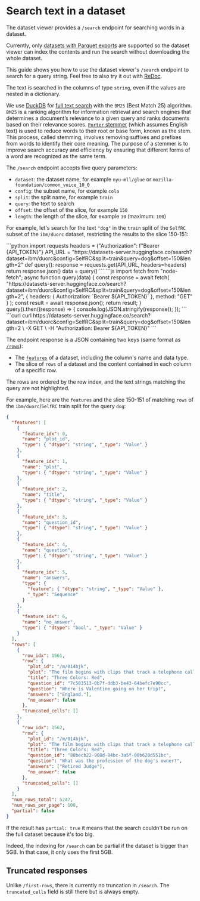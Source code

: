 # Search text in a dataset

The dataset viewer provides a `/search` endpoint for searching words in a dataset.

<Tip warning={true}>
  Currently, only <a href="./parquet">datasets with Parquet exports</a>
  are supported so the dataset viewer can index the contents and run the search without
  downloading the whole dataset.
</Tip>

This guide shows you how to use the dataset viewer's `/search` endpoint to search for a query string.
Feel free to also try it out with [ReDoc](https://redocly.github.io/redoc/?url=https://datasets-server.huggingface.co/openapi.json#operation/searchRows).

The text is searched in the columns of type `string`, even if the values are nested in a dictionary.

<Tip>

We use [DuckDB](https://duckdb.org/docs/) for [full text search](https://duckdb.org/docs/extensions/full_text_search.html) with the `BM25` (Best Match 25) algorithm. `BM25` is a ranking algorithm for information retrieval and search engines that determines a document’s relevance to a given query and ranks documents based on their relevance scores.
[`Porter` stemmer](https://tartarus.org/martin/PorterStemmer/) (which assumes English text) is used to reduce words to their root or base form, known as the stem. This process, called stemming, involves removing suffixes and prefixes from words to identify their core meaning. The purpose of a stemmer is to improve search accuracy and efficiency by ensuring that different forms of a word are recognized as the same term.

</Tip>

The `/search` endpoint accepts five query parameters:

- `dataset`: the dataset name, for example `nyu-mll/glue` or `mozilla-foundation/common_voice_10_0`
- `config`: the subset name, for example `cola`
- `split`: the split name, for example `train`
- `query`: the text to search
- `offset`: the offset of the slice, for example `150`
- `length`: the length of the slice, for example `10` (maximum: `100`)

For example, let's search for the text `"dog"` in the `train` split of the `SelfRC` subset of the `ibm/duorc` dataset, restricting the results to the slice 150-151:

<inferencesnippet>
<python>
```python
import requests
headers = {"Authorization": f"Bearer {API_TOKEN}"}
API_URL = "https://datasets-server.huggingface.co/search?dataset=ibm/duorc&config=SelfRC&split=train&query=dog&offset=150&length=2"
def query():
    response = requests.get(API_URL, headers=headers)
    return response.json()
data = query()
```
</python>
<js>
```js
import fetch from "node-fetch";
async function query(data) {
    const response = await fetch(
        "https://datasets-server.huggingface.co/search?dataset=ibm/duorc&config=SelfRC&split=train&query=dog&offset=150&length=2",
        {
            headers: { Authorization: `Bearer ${API_TOKEN}` },
            method: "GET"
        }
    );
    const result = await response.json();
    return result;
}
query().then((response) => {
    console.log(JSON.stringify(response));
});
```
</js>
<curl>
```curl
curl https://datasets-server.huggingface.co/search?dataset=ibm/duorc&config=SelfRC&split=train&query=dog&offset=150&length=2 \
        -X GET \
        -H "Authorization: Bearer ${API_TOKEN}"
```
</curl>
</inferencesnippet>

The endpoint response is a JSON containing two keys (same format as [`/rows`](./rows)):

- The [`features`](https://huggingface.co/docs/datasets/about_dataset_features) of a dataset, including the column's name and data type.
- The slice of `rows` of a dataset and the content contained in each column of a specific row.

The rows are ordered by the row index, and the text strings matching the query are not highlighted.

For example, here are the `features` and the slice 150-151 of matching `rows` of the `ibm/duorc`/`SelfRC` train split for the query `dog`:

```json
{
  "features": [
    {
      "feature_idx": 0,
      "name": "plot_id",
      "type": { "dtype": "string", "_type": "Value" }
    },
    {
      "feature_idx": 1,
      "name": "plot",
      "type": { "dtype": "string", "_type": "Value" }
    },
    {
      "feature_idx": 2,
      "name": "title",
      "type": { "dtype": "string", "_type": "Value" }
    },
    {
      "feature_idx": 3,
      "name": "question_id",
      "type": { "dtype": "string", "_type": "Value" }
    },
    {
      "feature_idx": 4,
      "name": "question",
      "type": { "dtype": "string", "_type": "Value" }
    },
    {
      "feature_idx": 5,
      "name": "answers",
      "type": {
        "feature": { "dtype": "string", "_type": "Value" },
        "_type": "Sequence"
      }
    },
    {
      "feature_idx": 6,
      "name": "no_answer",
      "type": { "dtype": "bool", "_type": "Value" }
    }
  ],
  "rows": [
    {
      "row_idx": 1561,
      "row": {
        "plot_id": "/m/014bjk",
        "plot": "The film begins with clips that track a telephone call between London and Geneva, where a university student and part-time model, Valentine Dussault (IrÃ¨ne Jacob), is talking to her emotionally infantile and possessive boyfriend. During her work as a model she poses for a chewing-gum campaign and during the photo shoot the photographer asks her to look very sad. While walking back home, Auguste, a neighbour of Valentine's, drops a set of books, notices that a particular chapter of the Criminal Code opened at random, and concentrates on that passage. As she drives back to her apartment, Valentine is distracted while adjusting the radio and accidentally hits a dog. She tracks down the owner, a reclusive retired judge, Joseph Kern (Jean-Louis Trintignant). He seems unconcerned by the accident or the injuries sustained by Rita, his dog. Valentine takes Rita to a veterinarian, where she learns that Rita is pregnant. Valentine takes the dog home. Later, money is delivered to her apartment from an unnamed sender.\nWhilst Valentine is walking Rita the next day the dog runs away and Valentine eventually finds her back at Kern's house. She asks and he confirms that the money sent to her came from him, for the vet bill. He then tells Valentine she can have the dog. A short time later Valentine finds Kern eavesdropping on his neighbours' private telephone conversations. The judge challenges Valentine to go tell the neighbours and initially she goes to do so. She visits the neighbours' house, which appears, on the surface, to contain a contented nuclear family, causing her to change her mind about exposing their secrets. She returns to Kern's house and Kern tells her that it would make no difference if she denounced him for his spying because the people's lives he listens to would eventually turn into hell anyway. She leaves saying that she feels nothing but pity for him.\nWhilst visiting Kern, Valentine hears a phone conversation between her (unbeknownst to her) neighbour, Auguste, and his girlfriend, Karin (Frederique Feder). They discuss if they should go bowling. Valentine covers her ears but from the very little she hears she concludes that they love each other. Kern disagrees. That evening Valentine is alone at home and hopes that her boyfriend will call, but it is the photographer who calls, saying that her billboard was set up that evening and asks her to join them bowling to celebrate. Later, Auguste takes his exam and passes it and becomes a judge. Karin asks if he was asked any questions regarding the article that was open when he dropped his books. Auguste says yes. Karin gives him a fancy fountain pen as a gift and he wonders what the first judgment he signs with it will be. That evening, Kern writes a series of letters to his neighbours and the court confessing his activities, and the community files a class action. Later, at the law courts, he sees Karin make the acquaintance of and begin to flirt with another man. Earlier, Auguste had missed a call from Karin and tried to call her back but got no answer.\nValentine reads the news about a retired judge who spied on his neighbours and rushes to Kern's house to tell him that she did not report on him. He confesses that he turned himself in, just to see what she would do. He asks her in and shows her that Rita has had seven puppies. He tells her that in their last conversation when she spoke about pity he later realized that she really meant disgust. He ponders about the reasons why people obey laws and concludes that often it is more on selfish grounds and from fear than about obeying the law or being decent. It is his birthday and he offers her pear brandy for a toast. During their conversation he reminisces about a sailor he acquitted a long time ago, only later realizing he had made a mistake, and that the man was guilty. However, the man later married, had children and grandchildren and lives peacefully and happy. Valentine says that he did what he had to do, but Kern wonders how many other people that he acquitted or condemned might have seen a different life had he decided otherwise. Valentine tells Kern about her intended trip to England for a modeling job and to visit her boyfriend. Kern suggests that she take the ferry.\nAuguste has been unable to reach Karin since graduation so he goes to her place and sees her having sex with another man. Distraught, he leaves. Later, Auguste sees Karin and her new boyfriend in a restaurant. He gets her attention by tapping on the restaurant window with the pen she gave him. But when she rushes outside, he hides from her. In a temper, he ties his dog by a quayside and abandons him.\nKarin runs a service providing personalised weather information to travelers by telephone. Kern calls and enquires about the weather in the English Channel for the time when Valentine will be traveling to England. Karin states that she expects the weather to be perfect and reveals that she is about to take a trip there (with her new boyfriend who owns a yacht).\nThe day before Valentine leaves, she invites Kern to a fashion show where she is modeling. After the show they speak about the dream Kern had about her, where he saw her at the age of 50 and happy with an unidentified man. The conversation then turns to Kern and the reasons why he disliked Karin. Kern reveals that before becoming a judge, he was in love with a woman very much like Karin, who betrayed him for another man. While preparing for his exam, he once went to the same theatre where the fashion show took place and he accidentally dropped one of his books. When he picked it up, Kern studied the chapter where the book accidentally opened, which turned out to be the crucial question at his examination. After his girlfriend left him, he followed her across the English Channel but never saw her again, because she died in an accident. Later, he was assigned to judge a case where the defendant was the same man who took his girlfriend from him. Despite this connection, Kern did not recuse himself from the case and found the man guilty. He tells Valentine the judgment was entirely legal but also that he subsequently requested early retirement.\nValentine boards the ferry to England. Auguste is also on the ferry, clutching the dog he had temporarily abandoned. Although living in the same neighborhood and nearly crossing paths many times, the two have still never met. Suddenly a storm rises and sinks both the ferry and the boat with Karin and her boyfriend. Only seven survivors are pulled from the ferry: the main characters from the first two films of the trilogy, Julie and Olivier from Blue, Karol and Dominique from White, and Valentine and Auguste, who meet for the first time, as well as an English bartender named Stephen Killian. As in the previous films, the film's final sequence shows a character crying - in this case, the judge - but the final image replicates the iconic chewing-gum poster of Valentine, but this time with real emotion showing on her face.",
        "title": "Three Colors: Red",
        "question_id": "7c583513-0b7f-ddb3-be43-64befc7e90cc",
        "question": "Where is Valentine going on her trip?",
        "answers": ["England."],
        "no_answer": false
      },
      "truncated_cells": []
    },
    {
      "row_idx": 1562,
      "row": {
        "plot_id": "/m/014bjk",
        "plot": "The film begins with clips that track a telephone call between London and Geneva, where a university student and part-time model, Valentine Dussault (IrÃ¨ne Jacob), is talking to her emotionally infantile and possessive boyfriend. During her work as a model she poses for a chewing-gum campaign and during the photo shoot the photographer asks her to look very sad. While walking back home, Auguste, a neighbour of Valentine's, drops a set of books, notices that a particular chapter of the Criminal Code opened at random, and concentrates on that passage. As she drives back to her apartment, Valentine is distracted while adjusting the radio and accidentally hits a dog. She tracks down the owner, a reclusive retired judge, Joseph Kern (Jean-Louis Trintignant). He seems unconcerned by the accident or the injuries sustained by Rita, his dog. Valentine takes Rita to a veterinarian, where she learns that Rita is pregnant. Valentine takes the dog home. Later, money is delivered to her apartment from an unnamed sender.\nWhilst Valentine is walking Rita the next day the dog runs away and Valentine eventually finds her back at Kern's house. She asks and he confirms that the money sent to her came from him, for the vet bill. He then tells Valentine she can have the dog. A short time later Valentine finds Kern eavesdropping on his neighbours' private telephone conversations. The judge challenges Valentine to go tell the neighbours and initially she goes to do so. She visits the neighbours' house, which appears, on the surface, to contain a contented nuclear family, causing her to change her mind about exposing their secrets. She returns to Kern's house and Kern tells her that it would make no difference if she denounced him for his spying because the people's lives he listens to would eventually turn into hell anyway. She leaves saying that she feels nothing but pity for him.\nWhilst visiting Kern, Valentine hears a phone conversation between her (unbeknownst to her) neighbour, Auguste, and his girlfriend, Karin (Frederique Feder). They discuss if they should go bowling. Valentine covers her ears but from the very little she hears she concludes that they love each other. Kern disagrees. That evening Valentine is alone at home and hopes that her boyfriend will call, but it is the photographer who calls, saying that her billboard was set up that evening and asks her to join them bowling to celebrate. Later, Auguste takes his exam and passes it and becomes a judge. Karin asks if he was asked any questions regarding the article that was open when he dropped his books. Auguste says yes. Karin gives him a fancy fountain pen as a gift and he wonders what the first judgment he signs with it will be. That evening, Kern writes a series of letters to his neighbours and the court confessing his activities, and the community files a class action. Later, at the law courts, he sees Karin make the acquaintance of and begin to flirt with another man. Earlier, Auguste had missed a call from Karin and tried to call her back but got no answer.\nValentine reads the news about a retired judge who spied on his neighbours and rushes to Kern's house to tell him that she did not report on him. He confesses that he turned himself in, just to see what she would do. He asks her in and shows her that Rita has had seven puppies. He tells her that in their last conversation when she spoke about pity he later realized that she really meant disgust. He ponders about the reasons why people obey laws and concludes that often it is more on selfish grounds and from fear than about obeying the law or being decent. It is his birthday and he offers her pear brandy for a toast. During their conversation he reminisces about a sailor he acquitted a long time ago, only later realizing he had made a mistake, and that the man was guilty. However, the man later married, had children and grandchildren and lives peacefully and happy. Valentine says that he did what he had to do, but Kern wonders how many other people that he acquitted or condemned might have seen a different life had he decided otherwise. Valentine tells Kern about her intended trip to England for a modeling job and to visit her boyfriend. Kern suggests that she take the ferry.\nAuguste has been unable to reach Karin since graduation so he goes to her place and sees her having sex with another man. Distraught, he leaves. Later, Auguste sees Karin and her new boyfriend in a restaurant. He gets her attention by tapping on the restaurant window with the pen she gave him. But when she rushes outside, he hides from her. In a temper, he ties his dog by a quayside and abandons him.\nKarin runs a service providing personalised weather information to travelers by telephone. Kern calls and enquires about the weather in the English Channel for the time when Valentine will be traveling to England. Karin states that she expects the weather to be perfect and reveals that she is about to take a trip there (with her new boyfriend who owns a yacht).\nThe day before Valentine leaves, she invites Kern to a fashion show where she is modeling. After the show they speak about the dream Kern had about her, where he saw her at the age of 50 and happy with an unidentified man. The conversation then turns to Kern and the reasons why he disliked Karin. Kern reveals that before becoming a judge, he was in love with a woman very much like Karin, who betrayed him for another man. While preparing for his exam, he once went to the same theatre where the fashion show took place and he accidentally dropped one of his books. When he picked it up, Kern studied the chapter where the book accidentally opened, which turned out to be the crucial question at his examination. After his girlfriend left him, he followed her across the English Channel but never saw her again, because she died in an accident. Later, he was assigned to judge a case where the defendant was the same man who took his girlfriend from him. Despite this connection, Kern did not recuse himself from the case and found the man guilty. He tells Valentine the judgment was entirely legal but also that he subsequently requested early retirement.\nValentine boards the ferry to England. Auguste is also on the ferry, clutching the dog he had temporarily abandoned. Although living in the same neighborhood and nearly crossing paths many times, the two have still never met. Suddenly a storm rises and sinks both the ferry and the boat with Karin and her boyfriend. Only seven survivors are pulled from the ferry: the main characters from the first two films of the trilogy, Julie and Olivier from Blue, Karol and Dominique from White, and Valentine and Auguste, who meet for the first time, as well as an English bartender named Stephen Killian. As in the previous films, the film's final sequence shows a character crying - in this case, the judge - but the final image replicates the iconic chewing-gum poster of Valentine, but this time with real emotion showing on her face.",
        "title": "Three Colors: Red",
        "question_id": "80becb22-908d-84bc-3a5f-00b620d551bc",
        "question": "What was the profession of the dog's owner?",
        "answers": ["Retired Judge"],
        "no_answer": false
      },
      "truncated_cells": []
    }
  ],
  "num_rows_total": 5247,
  "num_rows_per_page": 100,
  "partial": false
}
```

If the result has `partial: true` it means that the search couldn't be run on the full dataset because it's too big.

Indeed, the indexing for `/search` can be partial if the dataset is bigger than 5GB. In that case, it only uses the first 5GB.


## Truncated responses

Unlike `/first-rows`, there is currently no truncation in `/search`.
The `truncated_cells` field is still there but is always empty.
